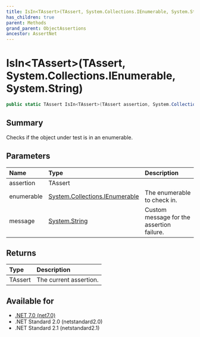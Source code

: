 ```yaml
---
title: IsIn<TAssert>(TAssert, System.Collections.IEnumerable, System.String)
has_children: true
parent: Methods
grand_parent: ObjectAssertions
ancestor: AssertNet
---
```

# IsIn&lt;TAssert&gt;(TAssert, System.Collections.IEnumerable, System.String)

```csharp
public static TAssert IsIn<TAssert>(TAssert assertion, System.Collections.IEnumerable enumerable, System.String message);
```

## Summary
Checks if the object under test is in an enumerable.

## Parameters
| Name       | Type                                                                                                          | Description                               |
|:-----------|:--------------------------------------------------------------------------------------------------------------|:------------------------------------------|
| assertion  | TAssert                                                                                                       |                                           |
| enumerable | [System.Collections.IEnumerable](https://learn.microsoft.com/en-us/dotnet/api/system.collections.ienumerable) | The enumerable to check in.               |
| message    | [System.String](https://learn.microsoft.com/en-us/dotnet/api/system.string)                                   | Custom message for the assertion failure. |


## Returns
| Type    | Description            |
|:--------|:-----------------------|
| TAssert | The current assertion. |

## Available for
- [.NET 7.0 (net7.0)](https://versionsof.net/core/7.0/)
- .NET Standard 2.0 (netstandard2.0)
- .NET Standard 2.1 (netstandard2.1)
